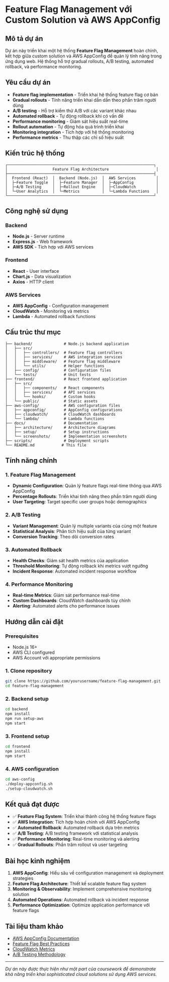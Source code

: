 # Feature Flag Management với Custom Solution và AWS AppConfig

## Mô tả dự án

Dự án này triển khai một hệ thống **Feature Flag Management** hoàn chỉnh, kết hợp giữa custom solution và AWS AppConfig để quản lý tính năng trong ứng dụng web. Hệ thống hỗ trợ gradual rollouts, A/B testing, automated rollback, và performance monitoring.

## Yêu cầu dự án

- **Feature flag implementation** - Triển khai hệ thống feature flag cơ bản
- **Gradual rollouts** - Tính năng triển khai dần dần theo phần trăm người dùng
- **A/B testing** - Hỗ trợ kiểm thử A/B với các variant khác nhau
- **Automated rollback** - Tự động rollback khi có vấn đề
- **Performance monitoring** - Giám sát hiệu suất real-time
- **Rollout automation** - Tự động hóa quá trình triển khai
- **Monitoring integration** - Tích hợp với hệ thống monitoring
- **Performance metrics** - Thu thập các chỉ số hiệu suất

## Kiến trúc hệ thống

```
┌─────────────────────────────────────────────────────────────────┐
│                    Feature Flag Architecture                     │
├─────────────────────────────────────────────────────────────────┤
│  Frontend (React)  │  Backend (Node.js)  │  AWS Services         │
│  ├─Feature Toggle  │  ├─Feature Manager  │  ├─AppConfig          │
│  ├─A/B Testing     │  ├─Rollout Engine   │  ├─CloudWatch         │
│  └─User Analytics  │  └─Metrics          │  └─Lambda Functions   │
└─────────────────────────────────────────────────────────────────┘
```

## Công nghệ sử dụng

### Backend
- **Node.js** - Server runtime
- **Express.js** - Web framework
- **AWS SDK** - Tích hợp với AWS services

### Frontend
- **React** - User interface
- **Chart.js** - Data visualization
- **Axios** - HTTP client

### AWS Services
- **AWS AppConfig** - Configuration management
- **CloudWatch** - Monitoring và metrics
- **Lambda** - Automated rollback functions

## Cấu trúc thư mục

```
├── backend/              # Node.js backend application
│   ├── src/
│   │   ├── controllers/  # Feature flag controllers
│   │   ├── services/     # AWS integration services
│   │   ├── middleware/   # Feature flag middleware
│   │   └── utils/        # Helper functions
│   ├── config/           # Configuration files
│   └── tests/            # Unit tests
├── frontend/             # React frontend application
│   ├── src/
│   │   ├── components/   # React components
│   │   ├── services/     # API services
│   │   └── hooks/        # Custom hooks
│   └── public/           # Static assets
├── aws-config/           # AWS configuration files
│   ├── appconfig/        # AppConfig configurations
│   ├── cloudwatch/       # CloudWatch dashboards
│   └── lambda/           # Lambda functions
├── docs/                 # Documentation
│   ├── architecture/     # Architecture diagrams
│   ├── setup/            # Setup instructions
│   └── screenshots/      # Implementation screenshots
├── scripts/              # Deployment scripts
└── README.md            # This file
```

## Tính năng chính

### 1. Feature Flag Management
- **Dynamic Configuration**: Quản lý feature flags real-time thông qua AWS AppConfig
- **Percentage Rollouts**: Triển khai tính năng theo phần trăm người dùng
- **User Targeting**: Target specific user groups hoặc demographics

### 2. A/B Testing
- **Variant Management**: Quản lý multiple variants của cùng một feature
- **Statistical Analysis**: Phân tích hiệu suất của từng variant
- **Conversion Tracking**: Theo dõi conversion rates

### 3. Automated Rollback
- **Health Checks**: Giám sát health metrics của application
- **Threshold Monitoring**: Tự động rollback khi metrics vượt ngưỡng
- **Incident Response**: Automated incident response workflow

### 4. Performance Monitoring
- **Real-time Metrics**: Giám sát performance real-time
- **Custom Dashboards**: CloudWatch dashboards tùy chỉnh
- **Alerting**: Automated alerts cho performance issues

## Hướng dẫn cài đặt

### Prerequisites
- Node.js 16+ 
- AWS CLI configured
- AWS Account với appropriate permissions

### 1. Clone repository
```bash
git clone https://github.com/yourusername/feature-flag-management.git
cd feature-flag-management
```

### 2. Backend setup
```bash
cd backend
npm install
npm run setup-aws
npm start
```

### 3. Frontend setup
```bash
cd frontend
npm install
npm start
```

### 4. AWS configuration
```bash
cd aws-config
./deploy-appconfig.sh
./setup-cloudwatch.sh
```

## Kết quả đạt được

- ✅ **Feature Flag System**: Triển khai thành công hệ thống feature flags
- ✅ **AWS Integration**: Tích hợp hoàn chỉnh với AWS AppConfig
- ✅ **Automated Rollback**: Automated rollback dựa trên metrics
- ✅ **A/B Testing**: A/B testing framework với statistical analysis
- ✅ **Performance Monitoring**: Real-time monitoring và alerting
- ✅ **Gradual Rollouts**: Phần trăm rollout và user targeting

## Bài học kinh nghiệm

1. **AWS AppConfig**: Hiểu sâu về configuration management và deployment strategies
2. **Feature Flag Architecture**: Thiết kế scalable feature flag system
3. **Monitoring & Observability**: Implement comprehensive monitoring solution
4. **Automated Operations**: Automated rollback và incident response
5. **Performance Optimization**: Optimize application performance với feature flags

## Tài liệu tham khảo

- [AWS AppConfig Documentation](https://docs.aws.amazon.com/appconfig/)
- [Feature Flag Best Practices](https://docs.aws.amazon.com/appconfig/latest/userguide/what-is-appconfig.html)
- [CloudWatch Metrics](https://docs.aws.amazon.com/cloudwatch/)
- [A/B Testing Methodology](https://aws.amazon.com/blogs/aws/amazon-cloudwatch-evidently/)

---

*Dự án này được thực hiện như một part của coursework để demonstrate khả năng triển khai sophisticated cloud solutions sử dụng AWS services.* 
